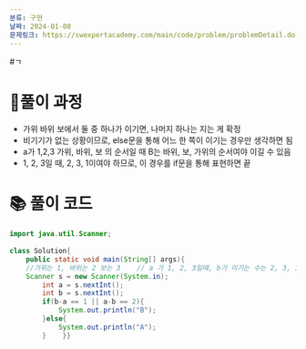 ```yaml
---
분류: 구현
날짜: 2024-01-08
문제링크: https://swexpertacademy.com/main/code/problem/problemDetail.do?contestProbId=AV5PjKXKALcDFAUq
---
```

#ㄱ
# 🤔풀이 과정
- 가위 바위 보에서 둘 중 하나가 이기면, 나머지 하나는 지는 게 확정
- 비기기가 없는 상황이므로, else문을 통해 어느 한 쪽이 이기는 경우만 생각하면 됨
- a가 1,2,3 가위, 바위, 보 의 순서일 때 B는 바위, 보, 가위의 순서여야 이길 수 있음
- 1, 2, 3일 때, 2, 3, 1이여야 하므로, 이 경우를 if문을 통해 표현하면 끝
# 📚 풀이 코드

```java
import java.util.Scanner;  
  
class Solution{  
    public static void main(String[] args){  
    //가위는 1, 바위는 2 보는 3    // a 가 1, 2, 3일때, b가 이기는 수는 2, 3, 1    //if문으로 b-a == 1이면, a가 1,2일때를 나타내고, a-b==2 면 3일때를 나타냄  
    Scanner s = new Scanner(System.in);  
        int a = s.nextInt();  
        int b = s.nextInt();  
        if(b-a == 1 || a-b == 2){  
            System.out.println("B");  
        }else{  
            System.out.println("A");  
        }    }}
```
